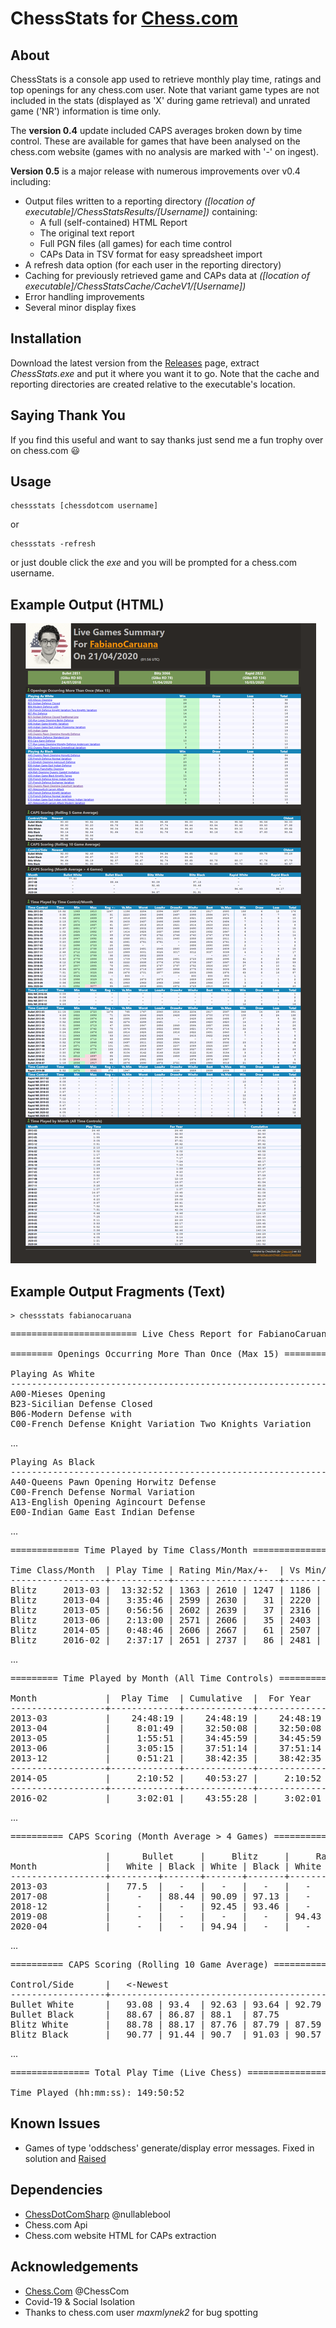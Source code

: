 # ChessStats for [Chess.com](https://chess.com)

## About
ChessStats is a console app used to retrieve monthly play time, ratings and top openings for any chess.com user. Note that variant game types are not included in the stats (displayed as 'X' during game retrieval) and unrated game ('NR') information is time only. 

The __version 0.4__ update included CAPS averages broken down by time control.  These are available for games that have been analysed on the chess.com website (games with no analysis are marked with '-' on ingest).  

__Version 0.5__ is a major release with numerous improvements over v0.4 including:

* Output files written to a reporting directory _([location of executable]/ChessStatsResults/[Username])_ containing:
  * A full (self-contained) HTML Report
  * The original text report
  * Full PGN files (all games) for each time control
  * CAPs Data in TSV format for easy spreadsheet import
* A refresh data option (for each user in the reporting directory)
* Caching for previously retrieved game and CAPs data at _([location of executable]/ChessStatsCache/CacheV1/[Username])_
* Error handling improvements
* Several minor display fixes

## Installation
Download the latest version from the [Releases](https://github.com/Hyper-Dragon/ChessStats/releases) page, extract _ChessStats.exe_ and put it where you want it to go.  Note that the cache and reporting directories are created relative to the executable's location. 

## Saying Thank You
If you find this useful and want to say thanks just send me a fun trophy over on chess.com :smiley:

## Usage
```
chessstats [chessdotcom username]
```
or 
```
chessstats -refresh
```
or 
just double click the _exe_ and you will be prompted for a chess.com username.

## Example Output (HTML)
![Sample Report](./HtmlReportExample.png)

## Example Output Fragments (Text)

```
> chessstats fabianocaruana
```

<pre>
======================== Live Chess Report for FabianoCaruana - 20/03/2020 =========================

======== Openings Occurring More Than Once (Max 15) ========

Playing As White                                                        | Tot.
------------------------------------------------------------------------+------
A00-Mieses Opening                                                      |   98
B23-Sicilian Defense Closed                                             |   32
B06-Modern Defense with                                                 |   23
C00-French Defense Knight Variation Two Knights Variation               |   21
</pre>
...
<pre>
Playing As Black                                                        | Tot.
------------------------------------------------------------------------+------
A40-Queens Pawn Opening Horwitz Defense                                 |   54
C00-French Defense Normal Variation                                     |   35
A13-English Opening Agincourt Defense                                   |   26
E00-Indian Game East Indian Defense                                     |   23
</pre>
...
<pre>
============= Time Played by Time Class/Month ==============

Time Class/Month  | Play Time | Rating Min/Max/+-  | Vs Min/BestWin/Max | Win  | Loss | Draw | Tot.
------------------+-----------+--------------------+--------------------+------+------+------+------
Blitz     2013-03 |  13:32:52 | 1363 | 2610 | 1247 | 1186 | 2517 | 2580 |  158 |   12 |    6 |  176
Blitz     2013-04 |   3:35:46 | 2599 | 2630 |   31 | 2220 | 2564 | 2571 |   30 |    7 |    8 |   45
Blitz     2013-05 |   0:56:56 | 2602 | 2639 |   37 | 2316 | 2328 | 2523 |    6 |    3 |    1 |   10
Blitz     2013-06 |   2:13:00 | 2571 | 2606 |   35 | 2403 | 2474 | 2484 |    7 |    5 |    2 |   14
Blitz     2014-05 |   0:48:46 | 2606 | 2667 |   61 | 2507 | 2523 | 2523 |    6 |    1 |    1 |    8
Blitz     2016-02 |   2:37:17 | 2651 | 2737 |   86 | 2481 | 2506 | 2511 |    9 |    2 |    4 |   15
</pre>
...
<pre>
========= Time Played by Month (All Time Controls) =========

Month             |  Play Time  | Cumulative  |  For Year
------------------+-------------+-------------+-------------
2013-03           |    24:48:19 |    24:48:19 |    24:48:19
2013-04           |     8:01:49 |    32:50:08 |    32:50:08
2013-05           |     1:55:51 |    34:45:59 |    34:45:59
2013-06           |     3:05:15 |    37:51:14 |    37:51:14
2013-12           |     0:51:21 |    38:42:35 |    38:42:35
------------------+-------------+-------------+-------------
2014-05           |     2:10:52 |    40:53:27 |     2:10:52
------------------+-------------+-------------+-------------
2016-02           |     3:02:01 |    43:55:28 |     3:02:01
</pre>
...
<pre>
========== CAPS Scoring (Month Average > 4 Games) ==========

                  |      Bullet     |     Blitz     |     Rapid
Month             |   White | Black | White | Black | White | Black
------------------+---------+-------+-------+-------+-------+-------
2013-03           |   77.5  |   -   |   -   |   -   |   -   |   -
2017-08           |     -   | 88.44 | 90.09 | 97.13 |   -   |   -
2018-12           |     -   |   -   | 92.45 | 93.46 |   -   |   -
2019-08           |     -   |   -   |   -   |   -   | 94.43 | 96.17
2020-04           |     -   |   -   | 94.94 |   -   |   -   |   -
</pre>
...
<pre>
========== CAPS Scoring (Rolling 10 Game Average) ==========

Control/Side      |   <-Newest                                                             Oldest->
------------------+---------------------------------------------------------------------------------
Bullet White      |   93.08 | 93.4  | 92.63 | 93.64 | 92.79 | 90.5  | 89.78
Bullet Black      |   88.67 | 86.87 | 88.1  | 87.75
Blitz White       |   88.78 | 88.17 | 87.76 | 87.79 | 87.59 | 87.27 | 89.86 | 89.97 | 89.42 | 92.45
Blitz Black       |   90.77 | 91.44 | 90.7  | 91.03 | 90.57 | 91.06 | 91.68 | 91.08 | 93.68 | 93.47
</pre>
...
<pre>
=============== Total Play Time (Live Chess) ===============

Time Played (hh:mm:ss): 149:50:52
</pre>

## Known Issues
- Games of type 'oddschess' generate/display error messages.  Fixed in solution and [Raised](https://github.com/nullablebool/ChessDotComSharp/issues/1)

## Dependencies

- [ChessDotComSharp](https://github.com/nullablebool/ChessDotComSharp) @nullablebool
- Chess.com Api
- Chess.com website HTML for CAPs extraction

## Acknowledgements

- [Chess.Com](https://github.com/ChessCom) @ChessCom
- Covid-19 & Social Isolation
- Thanks to chess.com user _maxmlynek2_ for bug spotting


